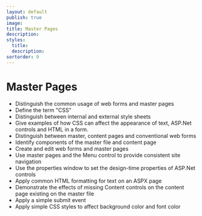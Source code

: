 ```yaml
---
layout: default
publish: true
image: 
title: Master Pages
description: 
styles:
  title: 
  description: 
sortorder: 9
---
```

# Master Pages

- Distinguish the common usage of web forms and master pages
- Define the term "CSS"
- Distinguish between internal and external style sheets
- Give examples of how CSS can affect the appearance of text, ASP.Net controls and HTML in a form.
- Distinguish between master, content  pages and conventional web forms
- Identify components of the master file and content page
- Create and edit web forms and master pages
- Use master pages and the Menu control to provide consistent site navigation
- Use the properties window to set the design-time properties of ASP.Net controls
- Apply common HTML formatting for text on an ASPX page
- Demonstrate the effects of missing Content controls on the content page existing on the master file
- Apply a simple submit event
- Apply simple CSS styles to affect background color and font color
